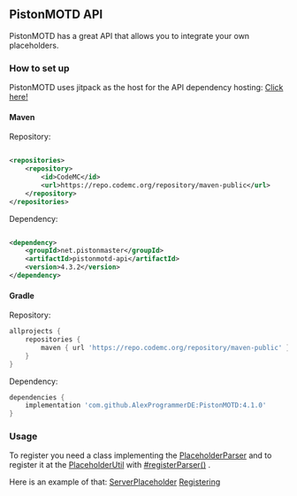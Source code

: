 PistonMOTD API
---------------
PistonMOTD has a great API that allows you to integrate your own placeholders.

<!-- MACRO{toc|fromDepth=1|toDepth=3} -->

### How to set up

PistonMOTD uses jitpack as the host for the API dependency
hosting: [Click here!](https://jitpack.io/#AlexProgrammerDE/PistonMOTD/)

#### Maven

Repository:

```xml

<repositories>
    <repository>
        <id>CodeMC</id>
        <url>https://repo.codemc.org/repository/maven-public</url>
    </repository>
</repositories>
```

Dependency:

```xml

<dependency>
    <groupId>net.pistonmaster</groupId>
    <artifactId>pistonmotd-api</artifactId>
    <version>4.3.2</version>
</dependency>
```

#### Gradle

Repository:

```groovy
allprojects {
    repositories {
        maven { url 'https://repo.codemc.org/repository/maven-public' }
    }
}
```

Dependency:

```groovy
dependencies {
    implementation 'com.github.AlexProgrammerDE:PistonMOTD:4.1.0'
}
```

### Usage

To register you need a class implementing
the [PlaceholderParser](https://github.com/AlexProgrammerDE/PistonMOTD/blob/master/pistonmotd-api/src/main/java/me/alexprogrammerde/pistonmotd/api/PlaceholderParser.java)
and to register it at
the [PlaceholderUtil](https://github.com/AlexProgrammerDE/PistonMOTD/blob/master/pistonmotd-api/src/main/java/me/alexprogrammerde/pistonmotd/api/PlaceholderUtil.java)
with [#registerParser()](https://github.com/AlexProgrammerDE/PistonMOTD/blob/master/pistonmotd-api/src/main/java/me/alexprogrammerde/pistonmotd/api/PlaceholderUtil.java#L44)
.

Here is an example of that:
[ServerPlaceholder](https://github.com/AlexProgrammerDE/PistonMOTD/blob/master/pistonmotd-bungee/src/main/java/me/alexprogrammerde/pistonmotd/bungee/ServerPlaceholder.java)
[Registering](https://github.com/AlexProgrammerDE/PistonMOTD/blob/master/pistonmotd-bungee/src/main/java/me/alexprogrammerde/pistonmotd/bungee/PistonMOTDBungee.java#L57)
